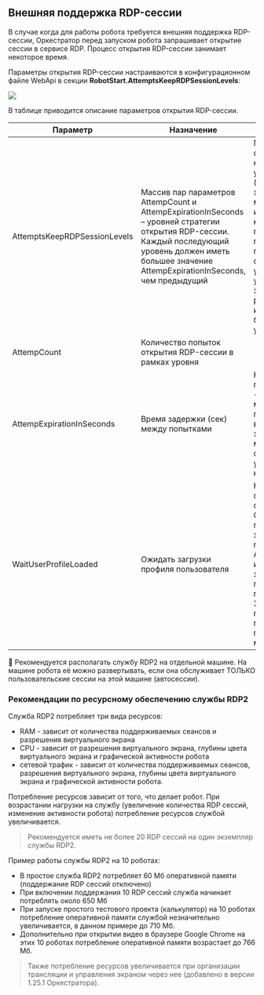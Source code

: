 ## Внешняя поддержка RDP-сессии

В случае когда для работы робота требуется внешняя поддержка RDP-сессии, Оркестратор перед запуском робота запрашивает открытие сессии в сервисе RDP. Процесс открытия RDP-сессии занимает некоторое время. 

Параметры открытия RDP-сессии настраиваются в конфигурационном файле WebApi в секции **RobotStart.AttemptsKeepRDPSessionLevels**:

![](../../../orchestrator-new/resources/fine-tuning/rdp-session.PNG)

В таблице приводится описание параметров открытия RDP-сессии.

| Параметр           | Назначение           | Примечание           | 
| ------------------ | -------------------- | -------------------- |
| AttemptsKeepRDPSessionLevels | Массив пар параметров AttempCount и AttempExpirationInSeconds – уровней стратегии открытия RDP-сессии. Каждый последующий уровень должен иметь большее значение AttempExpirationInSeconds, чем предыдущий | Попытки открыть начинаются с уровня 0 (первый элемент массива). При исчерпании количества попыток происходит переход на следующий уровень, пока уровни не закончатся. Не рекомендуется использовать больше 3-х уровней |
| AttempCount | Количество попыток открытия RDP-сессии в рамках уровня |      |
| AttempExpirationInSeconds | Время задержки (сек) между попытками | Не гарантировано - при наличии многих RDP-пользователей время задержки может отличаться от указанного в настройке |
| WaitUserProfileLoaded | Ожидать загрузки профиля пользователя | Когда RDP-сессия открывается Оркестратором: пока не закончатся попытки AttempCount или пока не загрузится профиль RDP-пользователя. Загрузился ли профиль, проверяется путем опроса машины робота |

:small_orange_diamond: Рекомендуется располагать службу RDP2 на отдельной машине. На машине робота её можно развертывать, если она обслуживает ТОЛЬКО пользовательские сессии на этой машине (автосессии).

### Рекомендации по ресурсному обеспечению службы RDP2

Служба RDP2 потребляет три вида ресурсов:
- RAM - зависит от количества поддерживаемых сеансов и разрешения виртуального экрана
- CPU - зависит от разрешения виртуального экрана, глубины цвета виртуального экрана и графической активности робота
- сетевой трафик - зависит от количества поддерживаемых сеансов, разрешения виртуального экрана, глубины цвета виртуального экрана и графической активности робота.

Потребление ресурсов зависит от того, что делает робот. При возрастании нагрузки на службу (увеличение количества RDP сессий, изменение активности робота) потребление ресурсов службой увеличивается.

> Рекомендуется иметь не более 20 RDP сессий на один экземпляр службы RDP2.

Пример работы службы RDP2 на 10 роботах:
- В простое служба RDP2 потребляет 60 Мб оперативной памяти (поддержание RDP сессий отключено)
- При включении поддержания 10 RDP сессий служба начинает потреблять около 650 Мб 
- При запуске простого тестового проекта (калькулятор) на 10 роботах потребление оперативной памяти службой незначительно увеличивается, в данном примере до 710 Мб.
- Дополнительно при открытии видео в браузере Google Chrome на этих 10 роботах потребление оперативной памяти возрастает до 766 Мб.

> Также потребление ресурсов увеличивается при организации трансляции и управления экраном через нее (добавлено в версии 1.25.1 Оркестратора).

